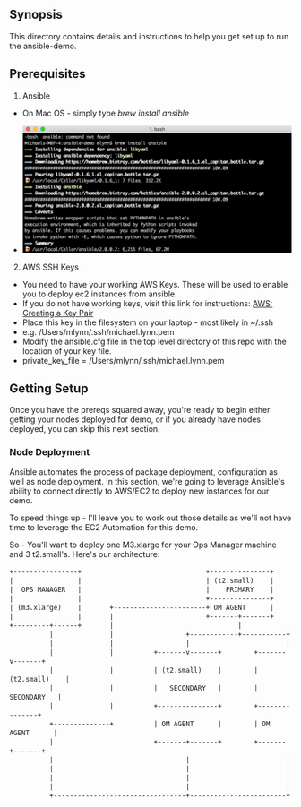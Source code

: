 ## Synopsis

This directory contains details and instructions to help you get set up to run the ansible-demo.

## Prerequisites

1. Ansible

 - On Mac OS - simply type *brew install ansible*

 - ![Brew Install ansible](/images/brew_install_ansible.png "Brew Install Ansible")

2. AWS SSH Keys

 - You need to have your working AWS Keys.  These will be used to enable you to deploy ec2 instances from ansible.
 - If you do not have working keys, visit this link for instructions: [AWS: Creating a Key Pair](http://docs.aws.amazon.com/AWSEC2/latest/UserGuide/ec2-key-pairs.html)
 - Place this key in the filesystem on your laptop - most likely in ~/.ssh
  - e.g. /Users/mlynn/.ssh/michael.lynn.pem
 - Modify the ansible.cfg file in the top level directory of this repo with the location of your key file.
  - private_key_file = /Users/mlynn/.ssh/michael.lynn.pem

## Getting Setup

Once you have the prereqs squared away, you're ready to begin either getting your nodes deployed for demo, or if you already have nodes deployed, you can skip this next section.

### Node Deployment

Ansible automates the process of package deployment, configuration as well as node deployment.  In this section, we're going to leverage Ansible's ability to connect directly to AWS/EC2 to deploy new instances for our demo.

To speed things up - I'll leave you to work out those details as we'll not have time to leverage the EC2 Automation for this demo.

So - You'll want to deploy one M3.xlarge for your Ops Manager machine and 3 t2.small's.  Here's our architecture:
```
+----------------+                               +---------------+
|                |                               | (t2.small)    |
|  OPS MANAGER   |                               |    PRIMARY    |
|                |                               +---------------+
| (m3.xlarge)    |       +-----------------------+ OM AGENT      |
|                |       |                       +-------+-------+
+---------+------+       |                               |
          |              |                  +------------+-----------+
          |              |                  |                        |
          |              |          +-------v-------+        +-------v-------+
          |              |          | (t2.small)    |        | (t2.small)    |
          |              |          |   SECONDARY   |        |   SECONDARY   |
          |              |          +---------------+        +---------------+
          +--------------+          | OM AGENT      |        | OM AGENT      |
          |                         +-------+-------+        +-------+-------+
          |                                 |                        |
          |                                 |                        |
          |                                 |                        |
          |                                 |                        |
          +---------------------------------+------------------------+

```

